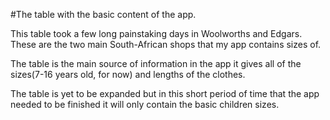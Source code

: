 #The table with the basic content of the app.

This table took a few long painstaking days in Woolworths and Edgars.
These are the two main South-African shops that my app contains sizes of.

The table is the main source of information in the app it gives all of the sizes(7-16 years old, for now) and lengths of the clothes.

The table is yet to be expanded but in this short period of time that the app needed to be finished it will only contain the basic children sizes.